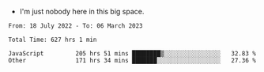 - I'm just nobody here in this big space.


<!--START_SECTION:waka-->

```text
From: 18 July 2022 - To: 06 March 2023

Total Time: 627 hrs 1 min

JavaScript         205 hrs 51 mins ████████▒░░░░░░░░░░░░░░░░   32.83 %
Other              171 hrs 34 mins ███████░░░░░░░░░░░░░░░░░░   27.36 %
```

<!--END_SECTION:waka-->
